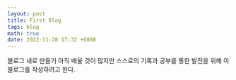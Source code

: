 ```yaml
---
layout: post
title: First Blog
tags: blog
math: true
date: 2022-11-28 17:32 +0800
---
```

블로그 새로 만들기 
아직 배울 것이 많지만 스스로의 기록과 공부를 통한 발전을 위해 이 블로그를 작성하려고 한다.
